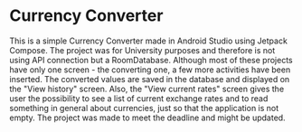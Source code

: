 # Currency Converter

This is a simple Currency Converter made in Android Studio using Jetpack Compose. The project was for University purposes and therefore is not using API connection but a RoomDatabase. Although most of these projects have only one screen - the converting one, a few more activities have been inserted. The converted values are saved in the database and displayed on the "View history" screen. Also, the "View current rates" screen gives the user the possibility to see a list of current exchange rates and to read something in general about currencies, just so that the application is not empty. The project was made to meet the deadline and might be updated.
